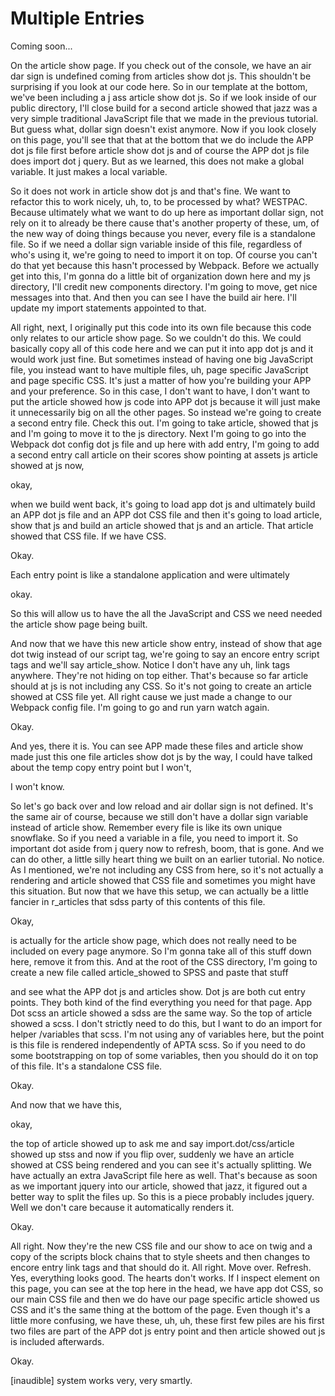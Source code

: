 # Multiple Entries

Coming soon...

On the article show page. If you check out of the console, we have an air dar sign is
undefined coming from articles show dot js. This shouldn't be surprising if you look
at our code here. So in our template at the bottom, we've been including a j ass
article show dot js. So if we look inside of our public directory, I'll close build
for a second article showed that jazz was a very simple traditional JavaScript file
that we made in the previous tutorial. But guess what, dollar sign doesn't exist
anymore. Now if you look closely on this page, you'll see that that at the bottom
that we do include the APP dot js file first before article show dot js and of course
the APP dot js file does import dot j query. But as we learned, this does not make a
global variable. It just makes a local variable.

So it does not work in article show dot js and that's fine. We want to refactor this
to work nicely, uh, to, to be processed by what? WESTPAC. Because ultimately what we
want to do up here as important dollar sign, not rely on it to already be there cause
that's another property of these, um, of the new way of doing things because you
never, every file is a standalone file. So if we need a dollar sign variable inside
of this file, regardless of who's using it, we're going to need to import it on top.
Of course you can't do that yet because this hasn't processed by Webpack. Before we
actually get into this, I'm gonna do a little bit of organization down here and my js
directory, I'll credit new components directory. I'm going to move, get nice messages
into that. And then you can see I have the build air here. I'll update my import
statements appointed to that.

All right, next, I originally put this code into its own file because this code only
relates to our article show page. So we couldn't do this. We could basically copy all
of this code here and we can put it into app dot js and it would work just fine. But
sometimes instead of having one big JavaScript file, you instead want to have
multiple files, uh, page specific JavaScript and page specific CSS. It's just a
matter of how you're building your APP and your preference. So in this case, I don't
want to have, I don't want to put the article showed how js code into APP dot js
because it will just make it unnecessarily big on all the other pages. So instead
we're going to create a second entry file. Check this out. I'm going to take article,
showed that js and I'm going to move it to the js directory. Next I'm going to go
into the Webpack dot config dot js file and up here with add entry, I'm going to add
a second entry call article on their scores show pointing at assets js article showed
at js now,

okay,

when we build went back, it's going to load app dot js and ultimately build an APP
dot js file and an APP dot CSS file and then it's going to load article, show that js
and build an article showed that js and an article. That article showed that CSS
file. If we have CSS.

Okay.

Each entry point is like a standalone application and were ultimately

okay.

So this will allow us to have the all the JavaScript and CSS we need needed the
article show page being built.

And now that we have this new article show entry, instead of show that age dot twig
instead of our script tag, we're going to say an encore entry script tags and we'll
say article_show. Notice I don't have any uh, link tags anywhere. They're not hiding
on top either. That's because so far article should at js is not including any CSS.
So it's not going to create an article showed at CSS file yet. All right cause we
just made a change to our Webpack config file. I'm going to go and run yarn watch
again.

Okay.

And yes, there it is. You can see APP made these files and article show made just
this one file articles show dot js by the way, I could have talked about the temp
copy entry point but I won't,

I won't know.

So let's go back over and low reload and air dollar sign is not defined. It's the
same air of course, because we still don't have a dollar sign variable instead of
article show. Remember every file is like its own unique snowflake. So if you need a
variable in a file, you need to import it. So important dot aside from j query now to
refresh, boom, that is gone. And we can do other, a little silly heart thing we built
on an earlier tutorial. No notice. As I mentioned, we're not including any CSS from
here, so it's not actually a rendering and article showed that CSS file and sometimes
you might have this situation. But now that we have this setup, we can actually be a
little fancier in r_articles that sdss party of this contents of this file.

Okay,

is actually for the article show page, which does not really need to be included on
every page anymore. So I'm gonna take all of this stuff down here, remove it from
this. And at the root of the CSS directory, I'm going to create a new file called
article_showed to SPSS and paste that stuff

and see what the APP dot js and articles show. Dot js are both cut entry points. They
both kind of the find everything you need for that page. App Dot scss an article
showed a sdss are the same way. So the top of article showed a scss. I don't strictly
need to do this, but I want to do an import for helper /variables that scss. I'm not
using any of variables here, but the point is this file is rendered independently of
APTA scss. So if you need to do some bootstrapping on top of some variables, then you
should do it on top of this file. It's a standalone CSS file.

Okay.

And now that we have this,

okay,

the top of article showed up to ask me and say import.dot/css/article showed up stss
and now if you flip over, suddenly we have an article showed at CSS being rendered
and you can see it's actually splitting. We have actually an extra JavaScript file
here as well. That's because as soon as we important jquery into our article, showed
that jazz, it figured out a better way to split the files up. So this is a piece
probably includes jquery. Well we don't care because it automatically renders it.

Okay.

All right. Now they're the new CSS file and our show to ace on twig and a copy of the
scripts block chains that to style sheets and then changes to encore entry link tags
and that should do it. All right. Move over. Refresh. Yes, everything looks good. The
hearts don't works. If I inspect element on this page, you can see at the top here in
the head, we have app dot CSS, so our main CSS file and then we do have our page
specific article showed us CSS and it's the same thing at the bottom of the page.
Even though it's a little more confusing, we have these, uh, uh, these first few
piles are his first two files are part of the APP dot js entry point and then article
showed out js is included afterwards.

Okay.

[inaudible] system works very, very smartly.